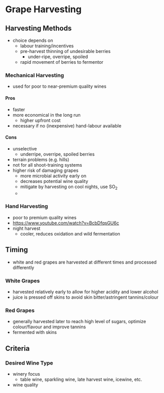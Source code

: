 # Grape Harvesting
## Harvesting Methods
- choice depends on
	- labour training/incentives
	- pre-harvest thinning of undesirable berries
		- under-ripe, overripe, spoiled
	- rapid movement of berries to fermentor
### Mechanical Harvesting
- used for poor to near-premium quality wines
#### Pros
- faster
- more economical in the long run
	- higher upfront cost
- necessary if no (inexpensive) hand-labour available
#### Cons
- unselective
	- underripe, overripe, spoiled berries
- terrain problems (e.g. hills)
- not for all shoot-training systems
- higher risk of damaging grapes
	- more microbial activity early on
	- decreases potential wine quality
	- mitigate by harvesting on cool nights, use SO$_2$
	- 
### Hand Harvesting
- poor to premium quality wines
- https://www.youtube.com/watch?v=BcbDfqsGU6c
- night harvest
	- cooler, reduces oxidation and wild fermentation
## Timing
- white and red grapes are harvested at different times and processed differently
### White Grapes
- harvested relatively early to allow for higher acidity and lower alcohol
- juice is pressed off skins to avoid skin bitter/astringent tannins/colour
### Red Grapes
- generally harvested later to reach high level of sugars, optimize colour/flavour and improve tannins
- fermented with skins
## Criteria
### Desired Wine Type
- winery focus
	- table wine, sparkling wine, late harvest wine, icewine, etc.
- wine quality